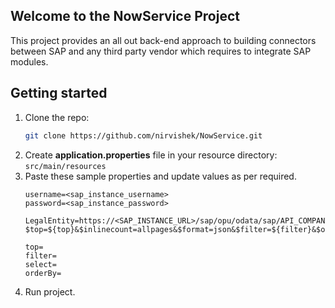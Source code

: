 ## Welcome to the NowService Project
<p>
  This project provides an all out back-end approach to building connectors between SAP and any third party vendor which requires to integrate SAP modules.
</p>

## Getting started
1. Clone the repo:
   ```sh
   git clone https://github.com/nirvishek/NowService.git
   ```
2. Create **application.properties** file in your resource directory:
   ```src/main/resources```
3. Paste these sample properties and update values as per required.
   ```
   username=<sap_instance_username>
   password=<sap_instance_password>

   LegalEntity=https://<SAP_INSTANCE_URL>/sap/opu/odata/sap/API_COMPANYCODE_SRV/A_CompanyCode?$top=${top}&$inlinecount=allpages&$format=json&$filter=${filter}&$orderby=${orderBy}&$select=${select}
    
   top=
   filter=
   select=
   orderBy=
   
   ```
  4. Run project.
